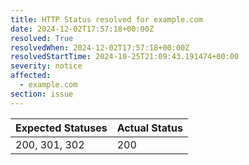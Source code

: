 ```yaml
---
title: HTTP Status resolved for example.com
date: 2024-12-02T17:57:18+00:00Z
resolved: True
resolvedWhen: 2024-12-02T17:57:18+00:00Z
resolvedStartTime: 2024-10-25T21:09:43.191474+00:00
severity: notice
affected:
  - example.com
section: issue
---
```


| Expected Statuses | Actual Status  |
|-------------------|----------------|
| 200, 301, 302 | 200 |
